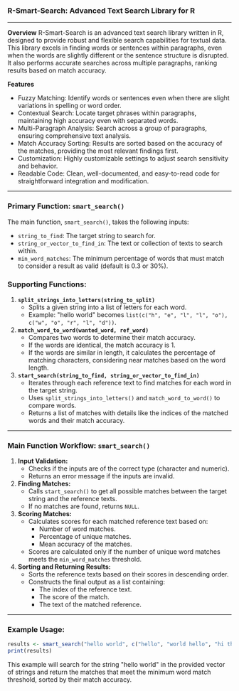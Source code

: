 ### R-Smart-Search: Advanced Text Search Library for R
_____________________________________________________

**Overview**
R-Smart-Search is an advanced text search library written in R, designed to provide robust and flexible search capabilities for textual data.
This library excels in finding words or sentences within paragraphs, even when the words are slightly different or the sentence structure is disrupted.
It also performs accurate searches across multiple paragraphs, ranking results based on match accuracy.

**Features**
  - Fuzzy Matching: Identify words or sentences even when there are slight variations in spelling or word order.
  - Contextual Search: Locate target phrases within paragraphs, maintaining high accuracy even with separated words.
  - Multi-Paragraph Analysis: Search across a group of paragraphs, ensuring comprehensive text analysis.
  - Match Accuracy Sorting: Results are sorted based on the accuracy of the matches, providing the most relevant findings first.
  - Customization: Highly customizable settings to adjust search sensitivity and behavior.
  - Readable Code: Clean, well-documented, and easy-to-read code for straightforward integration and modification.
_____________________________________________________

### Primary Function: `smart_search()`
The main function, `smart_search()`, takes the following inputs:
  - `string_to_find`: The target string to search for.
  - `string_or_vector_to_find_in`: The text or collection of texts to search within.
  - `min_word_matches`: The minimum percentage of words that must match to consider a result as valid (default is 0.3 or 30%).

### Supporting Functions:
1. **`split_strings_into_letters(string_to_split)`**
   - Splits a given string into a list of letters for each word.
   - Example: "hello world" becomes `list(c("h", "e", "l", "l", "o"), c("w", "o", "r", "l", "d"))`.
2. **`match_word_to_word(wanted_word, ref_word)`**
   - Compares two words to determine their match accuracy.
   - If the words are identical, the match accuracy is 1.
   - If the words are similar in length, it calculates the percentage of matching characters, considering near matches based on the word length.
3. **`start_search(string_to_find, string_or_vector_to_find_in)`**
   - Iterates through each reference text to find matches for each word in the target string.
   - Uses `split_strings_into_letters()` and `match_word_to_word()` to compare words.
   - Returns a list of matches with details like the indices of the matched words and their match accuracy.
_____________________________________________________

### Main Function Workflow: `smart_search()`
1. **Input Validation:**
   - Checks if the inputs are of the correct type (character and numeric).
   - Returns an error message if the inputs are invalid.
2. **Finding Matches:**
   - Calls `start_search()` to get all possible matches between the target string and the reference texts.
   - If no matches are found, returns `NULL`.
3. **Scoring Matches:**
   - Calculates scores for each matched reference text based on:
     - Number of word matches.
     - Percentage of unique matches.
     - Mean accuracy of the matches.
   - Scores are calculated only if the number of unique word matches meets the `min_word_matches` threshold.
4. **Sorting and Returning Results:**
   - Sorts the reference texts based on their scores in descending order.
   - Constructs the final output as a list containing:
     - The index of the reference text.
     - The score of the match.
     - The text of the matched reference.
_____________________________________________________

### Example Usage:
```r
results <- smart_search("hello world", c("hello", "world hello", "hi there", "hello world!"), min_word_matches = 0.5)
print(results)
```
This example will search for the string "hello world" in the provided vector of strings and return the matches that meet the minimum word match threshold, sorted by their match accuracy.
